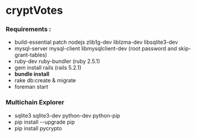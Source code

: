 # cryptVotes

### **Requirements** :
* build-essential patch nodejs zlib1g-dev liblzma-dev libsqlite3-dev
* mysql-server mysql-client libmysqlclient-dev (root password and skip-grant-tables)
* ruby-dev ruby-bundler (ruby 2.5.1)
* gem install rails (rails 5.2.1)
* **bundle install**
* rake db:create & migrate
* foreman start

### **Multichain Explorer**
* sqlite3 sqlite3-dev python-dev python-pip
* pip install --upgrade pip
* pip install pycrypto
